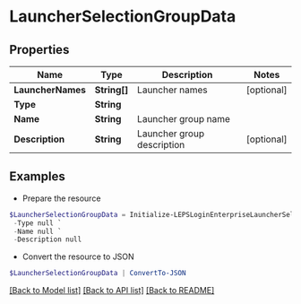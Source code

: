 # LauncherSelectionGroupData
## Properties

Name | Type | Description | Notes
------------ | ------------- | ------------- | -------------
**LauncherNames** | **String[]** | Launcher names | [optional] 
**Type** | **String** |  | 
**Name** | **String** | Launcher group name | 
**Description** | **String** | Launcher group description | [optional] 

## Examples

- Prepare the resource
```powershell
$LauncherSelectionGroupData = Initialize-LEPSLoginEnterpriseLauncherSelectionGroupData  -LauncherNames null `
 -Type null `
 -Name null `
 -Description null
```

- Convert the resource to JSON
```powershell
$LauncherSelectionGroupData | ConvertTo-JSON
```

[[Back to Model list]](../README.md#documentation-for-models) [[Back to API list]](../README.md#documentation-for-api-endpoints) [[Back to README]](../README.md)

